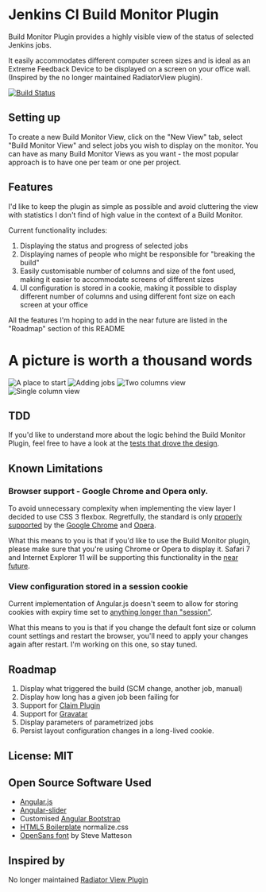 # Jenkins CI Build Monitor Plugin

Build Monitor Plugin provides a highly visible view of the status of selected Jenkins jobs.

It easily accommodates different computer screen sizes and is ideal as an Extreme Feedback Device to be displayed on a screen on your office wall.
(Inspired by the no longer maintained RadiatorView plugin).

[![Build Status](https://smartcode.ci.cloudbees.com/buildStatus/icon?job=jenkins-build-monitor-plugin)](https://smartcode.ci.cloudbees.com/job/jenkins-build-monitor-plugin/)

## Setting up

To create a new Build Monitor View, click on the "New View" tab, select "Build Monitor View" and select jobs you wish
to display on the monitor. You can have as many Build Monitor Views as you want - the most popular approach is to have one per team
or one per project.

## Features

I'd like to keep the plugin as simple as possible and avoid cluttering the view with statistics I don't find of high value in the context of a Build Monitor.

Current functionality includes:

1. Displaying the status and progress of selected jobs
1. Displaying names of people who might be responsible for "breaking the build"
1. Easily customisable number of columns and size of the font used, making it easier to accommodate screens of different sizes
1. UI configuration is stored in a cookie, making it possible to display different number of columns and using different font size on each screen at your office

All the features I'm hoping to add in the near future are listed in the "Roadmap" section of this README

# A picture is worth a thousand words

![A place to start](https://wiki.jenkins-ci.org/download/attachments/68387008/0%20A%20place%20to%20start.png)
![Adding jobs](https://wiki.jenkins-ci.org/download/attachments/68387008/1%20Adding%20jobs.png)
![Two columns view](https://wiki.jenkins-ci.org/download/attachments/68387008/2%20Two%20columns%20view.png)
![Single column view](https://wiki.jenkins-ci.org/download/attachments/68387008/3%20Single%20column%20view.png)

## TDD

If you'd like to understand more about the logic behind the Build Monitor Plugin, 
feel free to have a look at the [tests that drove the design](/src/test/java/com/smartcodeltd/jenkinsci/plugins/buildmonitor/viewmodel/JobViewTest.java).

## Known Limitations

### Browser support - Google Chrome and Opera only.

To avoid unnecessary complexity when implementing the view layer I decided to use CSS 3 flexbox.
Regretfully, the standard is only [properly supported](http://caniuse.com/flexbox) by the
[Google Chrome](https://www.google.com/intl/en/chrome/browser/) and [Opera](http://www.opera.com/download/‎).

What this means to you is that if you'd like to use the Build Monitor plugin, please make sure
that you're using Chrome or Opera to display it. Safari 7 and Internet Explorer 11 will be supporting this functionality
in the [near future](http://caniuse.com/flexbox).

### View configuration stored in a session cookie

Current implementation of Angular.js doesn't seem to allow for storing cookies with expiry time set to
[anything longer than "session"](http://stackoverflow.com/questions/12624181/angularjs-how-to-set-expiration-date-for-cookie-in-angularjs).

What this means to you is that if you change the default font size or column count settings and restart the browser,
you'll need to apply your changes again after restart. I'm working on this one, so stay tuned.

## Roadmap

1. Display what triggered the build (SCM change, another job, manual)
1. Display how long has a given job been failing for
1. Support for [Claim Plugin](https://wiki.jenkins-ci.org/display/JENKINS/Claim+plugin)
1. Support for [Gravatar](http://gravatar.com)
1. Display parameters of parametrized jobs
1. Persist layout configuration changes in a long-lived cookie.

## License: MIT

## Open Source Software Used

* [Angular.js](http://angularjs.org/)
* [Angular-slider](http://prajwalkman.github.io/angular-slider/)
* Customised [Angular Bootstrap](http://angular-ui.github.io/bootstrap/)
* [HTML5 Boilerplate](http://html5boilerplate.com/) normalize.css
* [OpenSans font](http://www.google.com/fonts/specimen/Open+Sans) by Steve Matteson

## Inspired by

No longer maintained [Radiator View Plugin](https://wiki.jenkins-ci.org/display/JENKINS/Radiator+View+Plugin)
